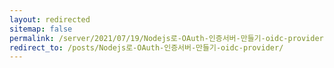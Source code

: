 ```yaml
---
layout: redirected
sitemap: false
permalink: /server/2021/07/19/Nodejs로-OAuth-인증서버-만들기-oidc-provider
redirect_to: /posts/Nodejs로-OAuth-인증서버-만들기-oidc-provider/
---
```

